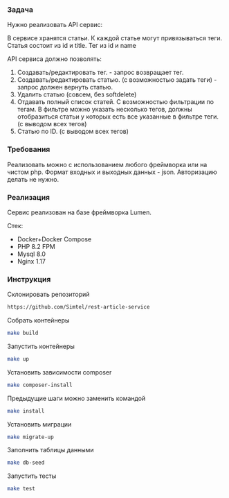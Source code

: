 ### Задача
Нужно реализовать API сервиc:

В сервисе хранятся статьи. К каждой статье могут привязываться теги.
Статья состоит из id и title. Тег из id и name

API cервиса должно позволять:
1) Создавать/редактировать тег. - запрос возвращает тег.
2) Создавать/редактировать статью. (с возможностью задать теги) - запрос должен вернуть статью.
3) Удалить статью (совсем, без softdelete)
4) Отдавать полный список статей. С возможностью фильтрации по тегам. В фильтре можно указать несколько тегов, должны отобразиться статьи у которых есть все указанные в фильтре теги. (с выводом всех тегов)
5) Статью по ID. (с выводом всех тегов)

### Требования
Реализовать можно c использованием любого фреймворка или на чистом php.
Формат входных и выходных данных - json.
Авторизацию делать не нужно.

### Реализация
Cервис реализован на базе фреймворка Lumen.

Стек:
* Docker+Docker Compose
* PHP 8.2 FPM
* Mysql 8.0
* Nginx 1.17

### Инструкция
Склонировать репозиторий

```bash
https://github.com/Simtel/rest-article-service
```

Cобрать контейнеры

```bash
make build
```

Запустить контейнеры
```bash
make up
```

Установить зависимости composer
```bash
make composer-install
```

Предыдущие шаги можно заменить командой 
```bash
make install
```

Установить миграции
```bash
make migrate-up
```

Заполнить таблицы данными
```bash
make db-seed
```

Запустить тесты
```bash
make test
```
